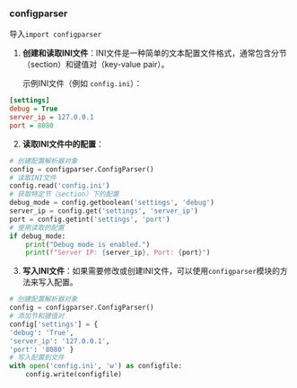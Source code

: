 ### configparser
导入`import configparser`
1. **创建和读取INI文件**：INI文件是一种简单的文本配置文件格式，通常包含分节（section）和键值对（key-value pair）。
    
    示例INI文件（例如 `config.ini`）：
```ini
[settings] 
debug = True 
server_ip = 127.0.0.1 
port = 8080
```


2. **读取INI文件中的配置**：
```python
# 创建配置解析器对象 
config = configparser.ConfigParser()  
# 读取INI文件 
config.read('config.ini')  
# 获取特定节（section）下的配置 
debug_mode = config.getboolean('settings', 'debug') 
server_ip = config.get('settings', 'server_ip') 
port = config.getint('settings', 'port')  
# 使用读取的配置 
if debug_mode:     
	print("Debug mode is enabled.") 
	print(f"Server IP: {server_ip}, Port: {port}")
```



3. **写入INI文件**：如果需要修改或创建INI文件，可以使用`configparser`模块的方法来写入配置。
```python
# 创建配置解析器对象 
config = configparser.ConfigParser()  
# 添加节和键值对 
config['settings'] = {     
'debug': 'True',     
'server_ip': '127.0.0.1',     
'port': '8080' }  
# 写入配置到文件 
with open('config.ini', 'w') as configfile:     
	config.write(configfile)
```


